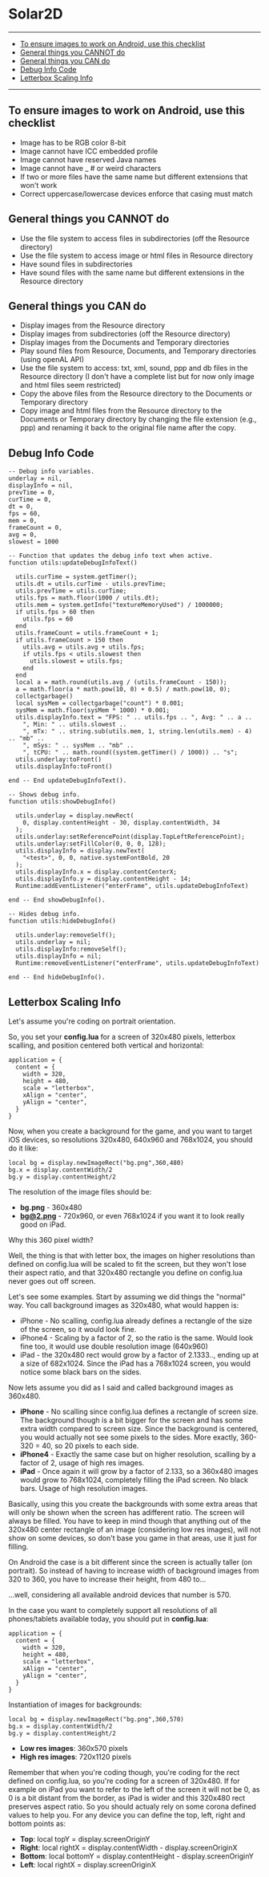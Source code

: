 # Solar2D

---

* [To ensure images to work on Android, use this checklist](#2514197c-4fe9-4563-a513-43ef1025c562)
* [General things you CANNOT do](#d42dfbda-91a7-4c79-b08b-e7ee54c93a23)
* [General things you CAN do](#1ac906cc-e568-4029-80ac-3a7d01e64bd8)
* [Debug Info Code](#e990dd52-2556-437d-a724-a4b558a36eb7)
* [Letterbox Scaling Info](#a01cfe21-5385-45b2-b832-e49532149d53)

---




<div id="2514197c-4fe9-4563-a513-43ef1025c562">

## To ensure images to work on Android, use this checklist

</div>

* Image has to be RGB color 8-bit
* Image cannot have ICC embedded profile
* Image cannot have reserved Java names
* Image cannot have _ # or weird characters
* If two or more files have the same name but different extensions that won't work
* Correct uppercase/lowercase devices enforce that casing must match




<div id="d42dfbda-91a7-4c79-b08b-e7ee54c93a23">

## General things you CANNOT do

</div>

* Use the file system to access files in subdirectories (off the Resource directory)
* Use the file system to access image or html files in Resource directory
* Have sound files in subdirectories
* Have sound files with the same name but different extensions in the Resource directory




<div id="1ac906cc-e568-4029-80ac-3a7d01e64bd8">

## General things you CAN do

</div>

* Display images from the Resource directory
* Display images from subdirectories (off the Resource directory)
* Display images from the Documents and Temporary directories
* Play sound files from Resource, Documents, and Temporary directories (using openAL API)
* Use the file system to access: txt, xml, sound, ppp and db files in the Resource directory (I don't have a complete list but for now only image and html files seem restricted)
* Copy the above files from the Resource directory to the Documents or Temporary directory
* Copy image and html files from the Resource directory to the Documents or Temporary directory by changing the file extension (e.g., ppp) and renaming it back to the original file name after the copy.




<div id="e990dd52-2556-437d-a724-a4b558a36eb7">

## Debug Info Code

</div>

    -- Debug info variables.
    underlay = nil,
    displayInfo = nil,
    prevTime = 0,
    curTime = 0,
    dt = 0,
    fps = 60,
    mem = 0,
    frameCount = 0,
    avg = 0,
    slowest = 1000

    -- Function that updates the debug info text when active.
    function utils:updateDebugInfoText()

      utils.curTime = system.getTimer();
      utils.dt = utils.curTime - utils.prevTime;
      utils.prevTime = utils.curTime;
      utils.fps = math.floor(1000 / utils.dt);
      utils.mem = system.getInfo("textureMemoryUsed") / 1000000;
      if utils.fps > 60 then
        utils.fps = 60
      end
      utils.frameCount = utils.frameCount + 1;
      if utils.frameCount > 150 then
        utils.avg = utils.avg + utils.fps;
        if utils.fps < utils.slowest then
          utils.slowest = utils.fps;
        end
      end
      local a = math.round(utils.avg / (utils.frameCount - 150));
      a = math.floor(a * math.pow(10, 0) + 0.5) / math.pow(10, 0);
      collectgarbage()
      local sysMem = collectgarbage("count") * 0.001;
      sysMem = math.floor(sysMem * 1000) * 0.001;
      utils.displayInfo.text = "FPS: " .. utils.fps .. ", Avg: " .. a ..
        ", Min: " .. utils.slowest ..
        ", mTx: " .. string.sub(utils.mem, 1, string.len(utils.mem) - 4) .. "mb" ..
        ", mSys: " .. sysMem .. "mb" ..
        ", tCPU: " .. math.round((system.getTimer() / 1000)) .. "s";
      utils.underlay:toFront()
      utils.displayInfo:toFront()

    end -- End updateDebugInfoText().

    -- Shows debug info.
    function utils:showDebugInfo()

      utils.underlay = display.newRect(
        0, display.contentHeight - 30, display.contentWidth, 34
      );
      utils.underlay:setReferencePoint(display.TopLeftReferencePoint);
      utils.underlay:setFillColor(0, 0, 0, 128);
      utils.displayInfo = display.newText(
        "<test>", 0, 0, native.systemFontBold, 20
      );
      utils.displayInfo.x = display.contentCenterX;
      utils.displayInfo.y = display.contentHeight - 14;
      Runtime:addEventListener("enterFrame", utils.updateDebugInfoText)

    end -- End showDebugInfo().

    -- Hides debug info.
    function utils:hideDebugInfo()

      utils.underlay:removeSelf();
      utils.underlay = nil;
      utils.displayInfo:removeSelf();
      utils.displayInfo = nil;
      Runtime:removeEventListener("enterFrame", utils.updateDebugInfoText)

    end -- End hideDebugInfo().




<div id="a01cfe21-5385-45b2-b832-e49532149d53">

## Letterbox Scaling Info

</div>

Let's assume you're coding on portrait orientation.

So, you set your **config.lua** for a screen of 320x480 pixels, letterbox scalling, and position centered both vertical and horizontal:

    application = {
      content = {
        width = 320,
        height = 480,
        scale = "letterbox",
        xAlign = "center",
        yAlign = "center",
      }
    }

Now, when you create a background for the game, and you want to target iOS devices, so resolutions 320x480, 640x960 and 768x1024, you should do it like:

    local bg = display.newImageRect("bg.png",360,480)
    bg.x = display.contentWidth/2
    bg.y = display.contentHeight/2

The resolution of the image files should be:

* **bg.png** - 360x480
* **bg@2.png** - 720x960, or even 768x1024 if you want it to look really good on iPad.

Why this 360 pixel width?

Well, the thing is that with letter box, the images on higher resolutions than defined on config.lua will be scaled to fit the screen, but they won't lose their aspect ratio, and that 320x480 rectangle you define on config.lua never goes out off screen.

Let's see some examples. Start by assuming we did things the "normal" way. You call background images as 320x480, what would happen is:

* iPhone - No scalling, config.lua already defines a rectangle of the size of the screen, so it would look fine.
* iPhone4 - Scaling by a factor of 2, so the ratio is the same. Would look fine too, it would use double resolution image (640x960)
* iPad - the 320x480 rect would grow by a factor of 2.1333.., ending up at a size of 682x1024. Since the iPad has a 768x1024 screen, you would notice some black bars on the sides.

Now lets assume you did as I said and called background images as 360x480.

* **iPhone** - No scalling since config.lua defines a rectangle of screen size. The background though is a bit bigger for the screen and has some extra width compared to screen size. Since the background is centered, you would actually not see some pixels to the sides. More exactly, 360-320 = 40, so 20 pixels to each side.
* **iPhone4** - Exactly the same case but on higher resolution, scalling by a factor of 2, usage of high res images.
* **iPad** - Once again it will grow by a factor of 2.133, so a 360x480 images would grow to 768x1024, completely filling the iPad screen. No black bars. Usage of high resolution images.

Basically, using this you create the backgrounds with some extra areas that will only be shown when the screen has adifferent ratio. The screen will always be filled. You have to keep in mind though that anything out of the 320x480 center rectangle of an image (considering low res images), will not show on some devices, so don't base you game in that areas, use it just for filling.

On Android the case is a bit different since the screen is actually taller (on portrait). So instead of having to increase width of background images from 320 to 360, you have to increase their height, from 480 to...

...well, considering all available android devices that number is 570.

In the case you want to completely support all resolutions of all phones/tablets available today, you should put in **config.lua**:

    application = {
      content = {
        width = 320,
        height = 480,
        scale = "letterbox",
        xAlign = "center",
        yAlign = "center",
      }
    }

Instantiation of images for backgrounds:

    local bg = display.newImageRect("bg.png",360,570)
    bg.x = display.contentWidth/2
    bg.y = display.contentHeight/2

* **Low res images**: 360x570 pixels
* **High res images**: 720x1120 pixels

Remember that when you're coding though, you're coding for the rect defined on config.lua, so you're coding for a screen of 320x480. If for example on iPad you want to refer to the left of the screen it will not be 0, as 0 is a bit distant from the border, as iPad is wider and this 320x480 rect preserves aspect ratio. So you should actualy rely on some corona defined values to help you. For any device you can define the top, left, right and bottom points as:

* **Top**: local topY = display.screenOriginY
* **Right**: local rightX = display.contentWidth - display.screenOriginX
* **Bottom**: local bottomY = display.contentHeight - display.screenOriginY
* **Left**: local rightX = display.screenOriginX
